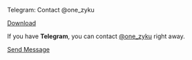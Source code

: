 Telegram: Contact @one\_zyku



[Download](//telegram.org/dl?tme=f8d4ffd76af54810d6_10152886605993244925)

If you have **Telegram**, you can contact [@one\_zyku](tg://resolve?domain=one_zyku) right away.

[Send Message](tg://resolve?domain=one_zyku)